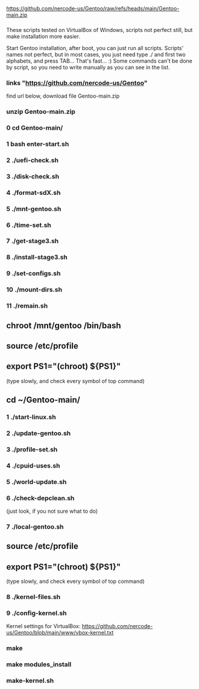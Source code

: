 ###
https://github.com/nercode-us/Gentoo/raw/refs/heads/main/Gentoo-main.zip
###

These scripts tested on VirtualBox of Windows, scripts not perfect still, but make installation more easier.

Start Gentoo installation, after boot, you can just run all scripts.
Scripts' names not perfect, but in most cases, you just need type ./ and first two alphabets, and press TAB... That's fast... :) Some commands can't be done by script, so you need to write manually as you can see in the list.

### links "https://github.com/nercode-us/Gentoo" 
find url below, download file Gentoo-main.zip

### unzip Gentoo-main.zip
### 0 cd Gentoo-main/
### 1 bash enter-start.sh
### 2 ./uefi-check.sh
### 3 ./disk-check.sh

### 4 ./format-sdX.sh
### 5 ./mnt-gentoo.sh
### 6 ./time-set.sh
### 7 ./get-stage3.sh
### 8 ./install-stage3.sh
### 9 ./set-configs.sh
### 10 ./mount-dirs.sh
### 11 ./remain.sh
## chroot /mnt/gentoo /bin/bash
## source /etc/profile
## export PS1="(chroot) ${PS1}"
(type slowly, and check every symbol of top command)
## cd ~/Gentoo-main/
### 1 ./start-linux.sh
### 2 ./update-gentoo.sh
### 3 ./profile-set.sh
### 4 ./cpuid-uses.sh
### 5 ./world-update.sh
### 6 ./check-depclean.sh 
(just look, if you not sure what to do)
### 7 ./local-gentoo.sh
## source /etc/profile
## export PS1="(chroot) ${PS1}"
(type slowly, and check every symbol of top command)
### 8 ./kernel-files.sh
### 9 ./config-kernel.sh
Kernel settings for VirtualBox: https://github.com/nercode-us/Gentoo/blob/main/www/vbox-kernel.txt
### make
### make modules_install
### make-kernel.sh




